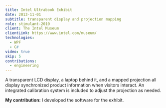 ```yaml
---
title: Intel Ultrabook Exhibit
date: 2013-11-01
subtitle: transparent display and projection mapping
role: stimulant-2010
client: The Intel Museum
clientLink: https://www.intel.com/museum/
technologies:
  - WPF
  - C#
video: true
skip: 5
contributions:
  - engineering
---
```


A transparent LCD display, a laptop behind it, and a mapped projection all display synchronized product information when visitors interact. An integrated calibration system is included to adjust the projection as needed.

**My contribution:** I developed the software for the exhibit.
